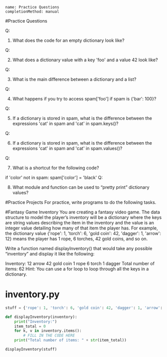```ngMeta
name: Practice Questions
completionMethod: manual
```
#Practice Questions

Q:

1. What does the code for an empty dictionary look like?

Q:

2. What does a dictionary value with a key 'foo' and a value 42 look like?

Q:

3. What is the main difference between a dictionary and a list?

Q:

4. What happens if you try to access spam['foo'] if spam is {'bar': 100}?

Q:

5. If a dictionary is stored in spam, what is the difference between the expressions 'cat' in spam and 'cat' in spam.keys()?

Q:

6. If a dictionary is stored in spam, what is the difference between the expressions 'cat' in spam and 'cat' in spam.values()?

Q:

7. What is a shortcut for the following code?


if 'color' not in spam:
    spam['color'] = 'black'
Q:

8. What module and function can be used to “pretty print” dictionary values?

#Practice Projects
For practice, write programs to do the following tasks.

#Fantasy Game Inventory
You are creating a fantasy video game. The data structure to model the player’s inventory will be a dictionary where the keys are string values describing the item in the inventory and the value is an integer value detailing how many of that item the player has. For example, the dictionary value {'rope': 1, 'torch': 6, 'gold coin': 42, 'dagger': 1, 'arrow': 12} means the player has 1 rope, 6 torches, 42 gold coins, and so on.

Write a function named displayInventory() that would take any possible “inventory” and display it like the following:


Inventory:
12 arrow
42 gold coin
1 rope
6 torch
1 dagger
Total number of items: 62
Hint: You can use a for loop to loop through all the keys in a dictionary.


# inventory.py
```python
stuff = {'rope': 1, 'torch': 6, 'gold coin': 42, 'dagger': 1, 'arrow': 12}

def displayInventory(inventory):
    print("Inventory:")
    item_total = 0
    for k, v in inventory.items():
        # FILL IN THE CODE HERE
    print("Total number of items: " + str(item_total))

displayInventory(stuff)
```
